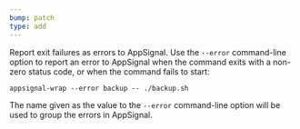 ```yaml
---
bump: patch
type: add
---
```


Report exit failures as errors to AppSignal. Use the `--error` command-line option to report an error to AppSignal when the command exits with a non-zero status code, or when the command fails to start:

```
appsignal-wrap --error backup -- ./backup.sh
```

The name given as the value to the `--error` command-line option will be used to group the errors in AppSignal.
